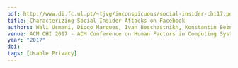 ```yaml
---
pdf: http://www.di.fc.ul.pt/~tjvg/inconspicuous/social-insider-chi17.pdf
title: Characterizing Social Insider Attacks on Facebook
authors: Wali Usmani, Diogo Marques, Ivan Beschastnikh, Konstantin Beznosov, Tiago Guerreiro, Luís Carriço
venue: ACM CHI 2017 - ACM Conference on Human Factors in Computing Systems, Denver, Colorado, USA, May, 2017
year: "2017"
doi: 
tags: [Usable Privacy]
---
```

